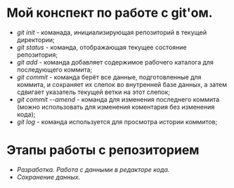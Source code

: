 # Мой конспект по работе с git'ом.

* *git init* - команада, инициализирующая репозиторий в текущей директории;
* *git status* - команда, отображающая текущее состояние репозитория;
* *git add* -  команда добавляет содержимое рабочего каталога для последующего коммита;
* *git commit* - команда берёт все данные, подготовленные для коммита, и сохраняет их слепок во внутренней базе данных, а затем сдвигает указатель текущей ветки на этот слепок;
* *git commit --amend* - команда для изменения последнего коммита (можно использовать для изменения коментария без изменения кода); 
* *git log* - команда используется для просмотра истории коммитов; 

# Этапы работы с репозиторием
* *Разработка. Работа с данными в редакторе кода.*
* *Сохранение данных.*